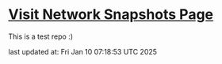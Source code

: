 # [Visit Network Snapshots Page](https://brendancoughlan5.github.io/test-github-page/)

This is a test repo :)

last updated at: Fri Jan 10 07:18:53 UTC 2025
